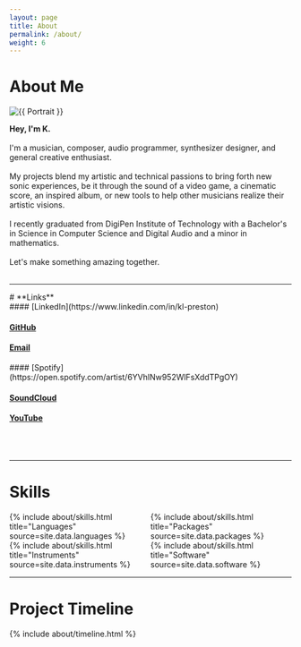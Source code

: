 ```yaml
---
layout: page
title: About
permalink: /about/
weight: 6
---
```


# About Me

<div class="row">
<div class="col">
    <!-- Fine Circle Responsive Image -->
    <div id="container" class="my-2">
      <div id="dummy"></div>
      <div id="element">
        <img src="{{ "/docs/assets/images/site/250122-headshot-2-edit.jpg" }}" alt="{{ Portrait }}" class="circle-image wow animated zoomIn" data-wow-delay=".1s">
      </div>
    </div>
</div>

<div class="col">

<b>Hey, I'm K.</b><br><br>
I'm a musician, composer, audio programmer, synthesizer designer, and general creative enthusiast. <br><br>
My projects blend my artistic and technical passions to bring forth new sonic experiences, be it through the sound of a video game, a cinematic score, an inspired album, or new tools to help other musicians realize their artistic visions.<br><br>
I recently graduated from DigiPen Institute of Technology with a Bachelor's in Science in Computer Science and Digital Audio
and a minor in mathematics.<br><br>
Let's make something amazing together.
<br><br>
<hr>
<div class="col" markdown="1">
<div class="row" markdown="1">
# **Links**
</div>
<div class="row" markdown="1">
<div class="col" markdown="1">
#### [LinkedIn](https://www.linkedin.com/in/kl-preston)

#### [GitHub](https://www.github.com/CocoaBeanzz)

#### [Email](k@kaud.io)
</div>
<div class="col" markdown="1">
#### [Spotify](https://open.spotify.com/artist/6YVhlNw952WlFsXddTPgOY)

#### [SoundCloud](https://www.soundcloud.com/CocoaBeanz)

#### [YouTube](https://www.youtube.com/KPresto)
</div>
</div>
</div>
</div>
</div>
<br>
<br>
<hr>

# **Skills**

<div class="row">
<div class="container-fluid" style="display: grid; @media screen and (max-width:720px) {grid-template-columns: repeat(auto-fill, 50%);} grid-template-columns: repeat(auto-fill, minmax(200px, 1fr))">
<div class="col">
{% include about/skills.html title="Languages" source=site.data.languages %}
</div>
<div class="col">
{% include about/skills.html title="Packages" source=site.data.packages %}
</div>
<div class="col">
{% include about/skills.html title="Instruments" source=site.data.instruments %}
</div>
<div class="col">
{% include about/skills.html title="Software" source=site.data.software %}
</div>
</div>
</div>
<hr>

# **Project Timeline**
<div class="row">
{% include about/timeline.html %}
</div>